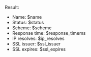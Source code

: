Result:
- Name: $name
- Status: $status
- Scheme: $scheme
- Response time: $response_timems
- IP resolves: $ip_resolves
- SSL issuer: $ssl_issuer
- SSL expires: $ssl_expires
